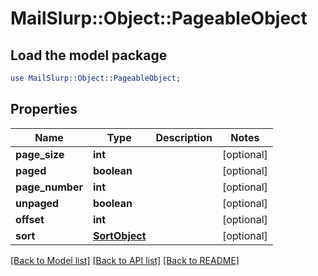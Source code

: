 # MailSlurp::Object::PageableObject

## Load the model package
```perl
use MailSlurp::Object::PageableObject;
```

## Properties
Name | Type | Description | Notes
------------ | ------------- | ------------- | -------------
**page_size** | **int** |  | [optional] 
**paged** | **boolean** |  | [optional] 
**page_number** | **int** |  | [optional] 
**unpaged** | **boolean** |  | [optional] 
**offset** | **int** |  | [optional] 
**sort** | [**SortObject**](SortObject) |  | [optional] 

[[Back to Model list]](../README#documentation-for-models) [[Back to API list]](../README#documentation-for-api-endpoints) [[Back to README]](../README)


